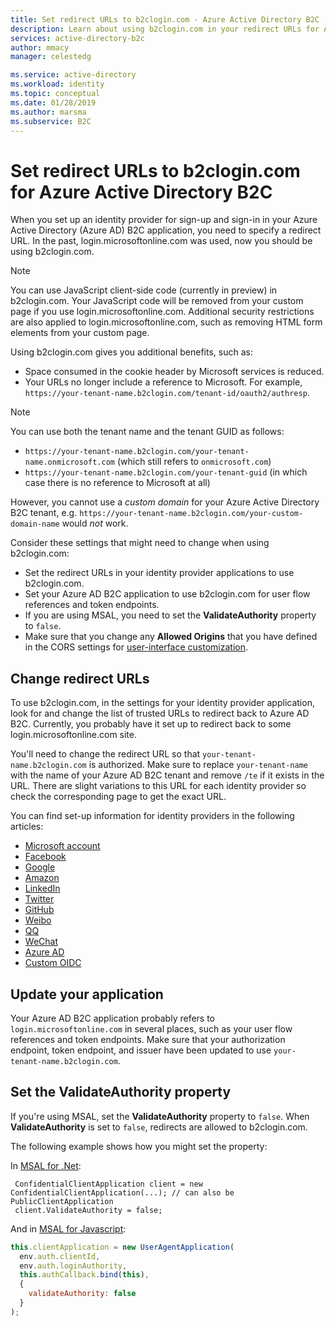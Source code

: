 ```yaml
---
title: Set redirect URLs to b2clogin.com - Azure Active Directory B2C | Microsoft Docs
description: Learn about using b2clogin.com in your redirect URLs for Azure Active Directory B2C. 
services: active-directory-b2c
author: mmacy
manager: celestedg

ms.service: active-directory
ms.workload: identity
ms.topic: conceptual
ms.date: 01/28/2019
ms.author: marsma
ms.subservice: B2C
---
```


# Set redirect URLs to b2clogin.com for Azure Active Directory B2C

When you set up an identity provider for sign-up and sign-in in your Azure Active Directory (Azure AD) B2C application, you need to specify a redirect URL. In the past, login.microsoftonline.com was used, now you should be using b2clogin.com.

> [!NOTE]
> You can use JavaScript client-side code (currently in preview) in b2clogin.com. Your JavaScript code will be removed from your custom page if you use login.microsoftonline.com. Additional security restrictions are also applied to login.microsoftonline.com, such as removing HTML form elements from your custom page. 

Using b2clogin.com gives you additional benefits, such as:

- Space consumed in the cookie header by Microsoft services is reduced.
- Your URLs no longer include a reference to Microsoft. For example, `https://your-tenant-name.b2clogin.com/tenant-id/oauth2/authresp`.

> [!NOTE]
> You can use both the tenant name and the tenant GUID as follows:
> * `https://your-tenant-name.b2clogin.com/your-tenant-name.onmicrosoft.com` (which still refers to `onmicrosoft.com`)
> * `https://your-tenant-name.b2clogin.com/your-tenant-guid` (in which case there is no reference to Microsoft at all)
>
> However, you cannot use a _custom domain_ for your Azure Active Directory B2C tenant, e.g. `https://your-tenant-name.b2clogin.com/your-custom-domain-name` would _not_ work.

Consider these settings that might need to change when using b2clogin.com:

- Set the redirect URLs in your identity provider applications to use b2clogin.com. 
- Set your Azure AD B2C application to use b2clogin.com for user flow references and token endpoints. 
- If you are using MSAL, you need to set the **ValidateAuthority** property to `false`.
- Make sure that you change any **Allowed Origins** that you have defined in the CORS settings for [user-interface customization](active-directory-b2c-ui-customization-custom-dynamic.md).  

## Change redirect URLs

To use b2clogin.com, in the settings for your identity provider application, look for and change the list of trusted URLs to redirect back to Azure AD B2C.  Currently, you probably have it set up to redirect back to some login.microsoftonline.com site. 

You'll need to change the redirect URL so that `your-tenant-name.b2clogin.com` is authorized. Make sure to replace `your-tenant-name` with the name of your Azure AD B2C tenant and remove `/te` if it exists in the URL. There are slight variations to this URL for each identity provider so check the corresponding page to get the exact URL.

You can find set-up information for identity providers in the following articles:

- [Microsoft account](active-directory-b2c-setup-msa-app.md)
- [Facebook](active-directory-b2c-setup-fb-app.md)
- [Google](active-directory-b2c-setup-goog-app.md)
- [Amazon](active-directory-b2c-setup-amzn-app.md)
- [LinkedIn](active-directory-b2c-setup-li-app.md)
- [Twitter](active-directory-b2c-setup-twitter-app.md)
- [GitHub](active-directory-b2c-setup-github-app.md)
- [Weibo](active-directory-b2c-setup-weibo-app.md)
- [QQ](active-directory-b2c-setup-qq-app.md)
- [WeChat](active-directory-b2c-setup-wechat-app.md)
- [Azure AD](active-directory-b2c-setup-oidc-azure-active-directory.md)
- [Custom OIDC](active-directory-b2c-setup-oidc-idp.md)

## Update your application

Your Azure AD B2C application probably refers to `login.microsoftonline.com` in several places, such as your user flow references and token endpoints.  Make sure that your authorization endpoint, token endpoint, and issuer have been updated to use `your-tenant-name.b2clogin.com`.  

## Set the ValidateAuthority property

If you're using MSAL, set the **ValidateAuthority** property to `false`. When **ValidateAuthority** is set to `false`, redirects are allowed to b2clogin.com. 

The following example shows how you might set the property:

In [MSAL for .Net](https://github.com/AzureAD/microsoft-authentication-library-for-dotnet):

```CSharp
 ConfidentialClientApplication client = new ConfidentialClientApplication(...); // can also be PublicClientApplication
 client.ValidateAuthority = false;
```

And in [MSAL for Javascript](https://github.com/AzureAD/microsoft-authentication-library-for-js):

```Javascript
this.clientApplication = new UserAgentApplication(
  env.auth.clientId,
  env.auth.loginAuthority,
  this.authCallback.bind(this),
  {
    validateAuthority: false
  }
);
```
